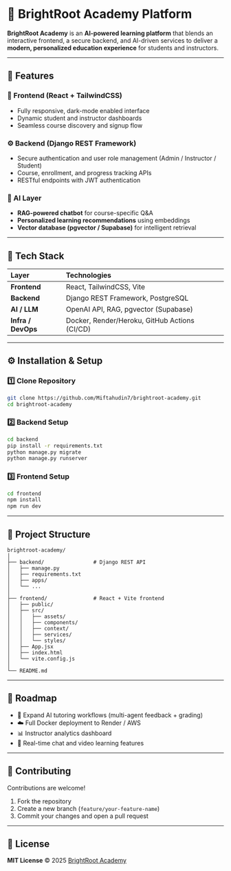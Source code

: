 

# 🌱 BrightRoot Academy Platform

**BrightRoot Academy** is an **AI-powered learning platform** that blends an interactive frontend, a secure backend, and  AI-driven services to deliver a **modern, personalized education experience** for students and instructors.

---

## 🚀 Features

### 🎨 Frontend (React + TailwindCSS)

* Fully responsive, dark-mode enabled interface
* Dynamic student and instructor dashboards
* Seamless course discovery and signup flow

### ⚙️ Backend (Django REST Framework)

* Secure authentication and user role management (Admin / Instructor / Student)
* Course, enrollment, and progress tracking APIs
* RESTful endpoints with JWT authentication

### 🤖 AI Layer

* **RAG-powered chatbot** for course-specific Q&A
* **Personalized learning recommendations** using embeddings
* **Vector database (pgvector / Supabase)** for intelligent retrieval

---

## 🧩 Tech Stack

| Layer              | Technologies                                  |
| :----------------- | :-------------------------------------------- |
| **Frontend**       | React, TailwindCSS, Vite                      |
| **Backend**        | Django REST Framework, PostgreSQL             |
| **AI / LLM**       | OpenAI API, RAG, pgvector (Supabase)          |
| **Infra / DevOps** | Docker, Render/Heroku, GitHub Actions (CI/CD) |

---

## ⚙️ Installation & Setup

### 1️⃣ Clone Repository

```bash
git clone https://github.com/Miftahudin7/brightroot-academy.git
cd brightroot-academy
```

### 2️⃣ Backend Setup

```bash
cd backend
pip install -r requirements.txt
python manage.py migrate
python manage.py runserver
```

### 3️⃣ Frontend Setup

```bash
cd frontend
npm install
npm run dev
```

---

## 📂 Project Structure

```
brightroot-academy/
│
├── backend/                # Django REST API
│   ├── manage.py
│   ├── requirements.txt
│   ├── apps/
│   └── ...
│
├── frontend/               # React + Vite frontend
│   ├── public/
│   ├── src/
│   │   ├── assets/
│   │   ├── components/
│   │   ├── context/
│   │   ├── services/
│   │   └── styles/
│   ├── App.jsx
│   ├── index.html
│   └── vite.config.js
│
└── README.md
```

---

## 🎯 Roadmap

* 🧠 Expand AI tutoring workflows (multi-agent feedback + grading)
* ☁️ Full Docker deployment to Render / AWS
* 📊 Instructor analytics dashboard
* 🧩 Real-time chat and video learning features

---

## 🤝 Contributing

Contributions are welcome!

1. Fork the repository
2. Create a new branch (`feature/your-feature-name`)
3. Commit your changes and open a pull request

---

## 📜 License

**MIT License** © 2025 [BrightRoot Academy](https://github.com/Miftahudin7)
